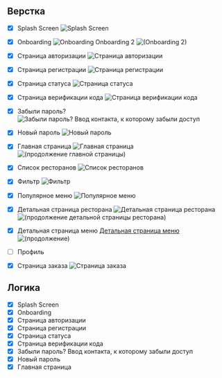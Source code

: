 

## Верстка


- [x] Splash Screen ![Splash Screen](https://icrab.pro/themes/icrab/assets/images/food_ninja/screens/splash_screen.png)
- [x] Onboarding ![Onboarding](https://icrab.pro/themes/icrab/assets/images/food_ninja/screens/onboarding_1.png)
      Onboarding 2 ![(Onboarding 2)](https://icrab.pro/themes/icrab/assets/images/food_ninja/screens/onboarding_2.png)
- [x] Страница авторизации ![Страница авторизации](https://icrab.pro/themes/icrab/assets/images/food_ninja/screens/authorization.png)
- [x] Страница регистрации ![Страница регистрации](https://icrab.pro/themes/icrab/assets/images/food_ninja/screens/registration_page.png)
- [x] Страница статуса ![Страница статуса](https://icrab.pro/themes/icrab/assets/images/food_ninja/screens/status.png)
- [x] Страница верификации кода ![Страница верификации кода](https://icrab.pro/themes/icrab/assets/images/food_ninja/screens/verification.png)
- [x] Забыли пароль? ![Забыли пароль? Ввод контакта, к которому забыли доступ](https://icrab.pro/themes/icrab/assets/images/food_ninja/screens/forgot_password.png)
- [x] Новый пароль ![Новый пароль](https://icrab.pro/themes/icrab/assets/images/food_ninja/screens/new_password.png)
- [x] Главная страница ![Главная страница](https://icrab.pro/themes/icrab/assets/images/food_ninja/screens/main_page.png) 
  ![(продолжение главной страницы)](https://icrab.pro/themes/icrab/assets/images/food_ninja/screens/main_page2.png)  
- [x] Список ресторанов ![Список ресторанов](https://icrab.pro/themes/icrab/assets/images/food_ninja/screens/restaurants.png)
- [x] Фильтр ![Фильтр](https://icrab.pro/themes/icrab/assets/images/food_ninja/screens/filter.png)
- [x] Популярное меню ![Популярное меню](https://icrab.pro/themes/icrab/assets/images/food_ninja/screens/menu.png)
- [x] Детальная страница ресторана ![Детальная страница ресторана](https://icrab.pro/themes/icrab/assets/images/food_ninja/screens/restaurant_detail.png) 
  ![(продолжение детальной страницы ресторана)](https://icrab.pro/themes/icrab/assets/images/food_ninja/screens/restaurant_detail2.png)
- [x] Детальная страница меню [Детальная страница меню](https://icrab.pro/themes/icrab/assets/images/food_ninja/screens/food_detail.png)
 ![(продолжение)](https://icrab.pro/themes/icrab/assets/images/food_ninja/screens/food_detail2.png)
- [ ]  Профиль
- [x] Страница заказа ![Страница заказа](https://icrab.pro/themes/icrab/assets/images/food_ninja/screens/order_detail.png)


## **Логика**


- [x]  Splash Screen
- [x]  Onboarding
- [x]  Страница авторизации
- [x]  Страница регистрации
- [x]  Страница статуса
- [x]  Страница верификации кода
- [x]  Забыли пароль? Ввод контакта, к которому забыли доступ
- [x]  Новый пароль
- [x]  Главная страница